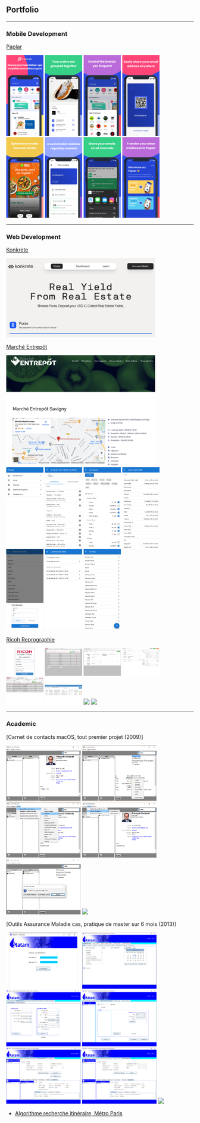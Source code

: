 ## Portfolio

---

### Mobile Development 

[Paplar](https://paplar.co)
<div>
  <img src="images/paplar/1.png" width="100"/>
  <img src="images/paplar/2.png" width="100"/>
  <img src="images/paplar/3.png" width="100"/>
  <img src="images/paplar/4.png" width="100"/>
</div>
<div>
  <img src="images/paplar/5.png" width="100"/>
  <img src="images/paplar/6.png" width="100"/>
  <img src="images/paplar/7.png" width="100"/>
  <img src="images/paplar/8.png" width="100"/>
</div>

---

### Web Development

[Konkrete](https://app.konkretedao.com/)
<div>
  <img src="images/konkrete/1.png" width="400"/>
</div>


[Marché Entrepôt](https://www.marcheentrepot.fr/)
<div>
  <img src="images/me/1.png" width="400"/>
</div>
<div>
  <img src="images/me/2.png" width="100"/>
  <img src="images/me/3.png" width="100"/>
  <img src="images/me/4.png" width="100"/>
  <img src="images/me/5.png" width="100"/>
  <img src="images/me/6.png" width="100"/>
  <img src="images/me/7.png" width="100"/>
  <img src="images/me/8.png" width="100"/>
</div>

[Ricoh Reprographie](https://www.ricoh.fr/)
<div>
  <img src="images/ricoh/1.png" width="100"/>
  <img src="images/ricoh/2.png" width="100"/>
  <img src="images/ricoh/3.png" width="100"/>
  <img src="images/ricoh/4.png" width="100"/>
  <img src="images/ricoh/5.png" width="100"/>
  <img src="images/ricoh/6.png" width="100"/>
  <img src="images/ricoh/7.png" width="100"/>
  <img src="images/ricoh/8.png" width="100"/>
</div>

---

### Academic

[Carnet de contacts macOS, tout premier projet (2009)]
<div>
  <img src="images/contacts/1.png" width="200"/>
  <img src="images/contacts/2.png" width="200"/>
  <img src="images/contacts/3.png" width="200"/>
  <img src="images/contacts/4.png" width="200"/>
  <img src="images/contacts/5.png" width="200"/>
  <img src="images/contacts/7.png" width="200"/>
</div>


[Outils Assurance Maladie cas, pratique de master sur 6 mois (2013)]
<div>
  <img src="images/am/1.png" width="200"/>
  <img src="images/am/2.png" width="200"/>
  <img src="images/am/3.png" width="200"/>
  <img src="images/am/4.png" width="200"/>
  <img src="images/am/5.png" width="200"/>
  <img src="images/am/6.png" width="200"/>
  <img src="images/am/7.png" width="200"/>
</div>

- [Algorithme recherche itinéraire, Métro Paris](http://heidyby.free.fr/projects/metro-paris/)

